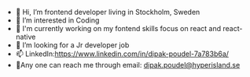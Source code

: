- 👋 Hi, I’m frontend developer living in Stockholm, Sweden
- 👀 I’m interested in Coding 
- 🌱 I'm currently working on my fontend skills focus on react and react-native 
- 💞️ I’m looking for a Jr developer job 
- 📫 LinkedIn:https://www.linkedin.com/in/dipak-poudel-7a783b6a/ 
- 💌Any one can reach me through email: dipak.poudel@hyperisland.se

